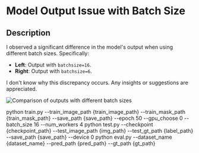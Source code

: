# Model Output Issue with Batch Size

## Description

I observed a significant difference in the model's output when using different batch sizes. Specifically:

- **Left**: Output with `batchsize=16`.
- **Right**: Output with `batchsize=6`.

I don't know why this discrepancy occurs. Any insights or suggestions are appreciated.

![Comparison of outputs with different batch sizes](https://github.com/user-attachments/assets/09a4e547-b50a-4518-b6bc-c42508b9c24f)

python train.py --train_image_path {train_image_path} --train_mask_path {train_mask_path} --save_path {save_path} --epoch 50 --gpu_choose 0 --batch_size 16 --num_workers 4
python test.py --checkpoint {checkpoint_path} --test_image_path {img_path} --test_gt_path {label_path} --save_path {save_path} --device 0
python eval.py --dataset_name {dataset_name} --pred_path {pred_path} --gt_path {gt_path}
